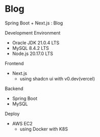 # Blog
Spring Boot + Next.js : Blog

Development Environment
- Oracle JDK 21.0.4 LTS
- MySQL 8.4.2 LTS
- Node.js 20.17.0 LTS

Frontend
- Next.js
  - using shadcn ui with v0.dev(vercel)

Backend
- Spring Boot
- MySQL

Deploy
- AWS EC2
  - using Docker with K8S
